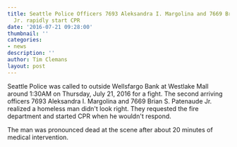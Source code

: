 ```yaml
---
title: Seattle Police Officers 7693 Aleksandra I. Margolina and 7669 Brian S. Patenaude
  Jr. rapidly start CPR
date: '2016-07-21 09:28:00'
thumbnail: ''
categories:
- news
description: ''
author: Tim Clemans
layout: post
---
```

Seattle Police was called to outside Wellsfargo Bank at Westlake Mall around 1:30AM on Thursday, July 21, 2016 for a fight. The second arriving officers 7693 Aleksandra I. Margolina and 7669 Brian S. Patenaude Jr. realized a homeless man didn't look right. They requested the fire department and started CPR when he wouldn't respond. 



The man was pronounced dead at the scene after about 20 minutes of medical intervention. 